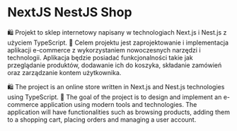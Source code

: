 # NextJS NestJS Shop

🛍️ Projekt to sklep internetowy napisany w technologiach Next.js i Nest.js z użyciem TypeScript. 🚀 Celem projektu jest zaprojektowanie i implementacja aplikacji e-commerce z wykorzystaniem nowoczesnych narzędzi i technologii. Aplikacja będzie posiadać funkcjonalności takie jak przeglądanie produktów, dodawanie ich do koszyka, składanie zamówień oraz zarządzanie kontem użytkownika.

🛍️ The project is an online store written in Next.js and Nest.js technologies using TypeScript. 🚀 The goal of the project is to design and implement an e-commerce application using modern tools and technologies. The application will have functionalities such as browsing products, adding them to a shopping cart, placing orders and managing a user account.